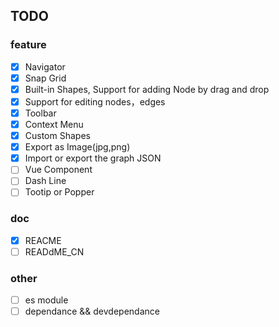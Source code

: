

## TODO  

### feature 

- [x] Navigator  
- [x] Snap Grid 
- [x] Built-in Shapes, Support for adding Node by drag and drop
- [x] Support for editing nodes，edges
- [x] Toolbar
- [x] Context Menu
- [x] Custom Shapes
- [x] Export as Image(jpg,png)
- [x] Import or export the graph  JSON
- [ ] Vue Component
- [ ] Dash Line
- [ ] Tootip or Popper

### doc  
- [x] REACME
- [ ] READdME_CN

### other
- [ ] es module
- [ ] dependance && devdependance